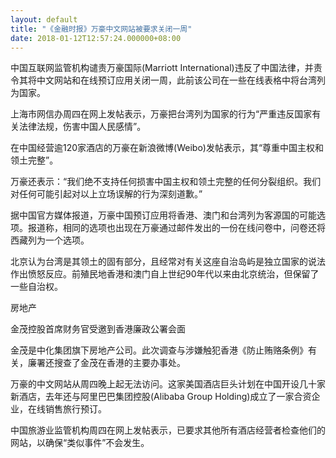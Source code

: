 ```yaml
---
layout: default
title: "《金融时报》万豪中文网站被要求关闭一周"
date: 2018-01-12T12:57:24.000000+08:00
---
```


中国互联网监管机构谴责万豪国际(Marriott International)违反了中国法律，并责令其将中文网站和在线预订应用关闭一周，此前该公司在一些在线表格中将台湾列为国家。

上海市网信办周四在网上发帖表示，万豪把台湾列为国家的行为“严重违反国家有关法律法规，伤害中国人民感情”。

在中国经营逾120家酒店的万豪在新浪微博(Weibo)发帖表示，其“尊重中国主权和领土完整”。

万豪还表示：“我们绝不支持任何损害中国主权和领土完整的任何分裂组织。我们对任何可能引起对以上立场误解的行为深刻道歉。”

据中国官方媒体报道，万豪中国预订应用将香港、澳门和台湾列为客源国的可能选项。报道称，相同的选项也出现在万豪通过邮件发出的一份在线问卷中，问卷还将西藏列为一个选项。

北京认为台湾是其领土的固有部分，且经常对有关这座自治岛屿是独立国家的说法作出愤怒反应。前殖民地香港和澳门自上世纪90年代以来由北京统治，但保留了一些自治权。

房地产


金茂控股首席财务官受邀到香港廉政公署会面


金茂是中化集团旗下房地产公司。此次调查与涉嫌触犯香港《防止贿赂条例》有关，廉署还搜查了金茂在香港的主要办事处。

万豪的中文网站从周四晚上起无法访问。这家美国酒店巨头计划在中国开设几十家新酒店，去年还与阿里巴巴集团控股(Alibaba Group Holding)成立了一家合资企业，在线销售旅行预订。

中国旅游业监管机构周四在网上发帖表示，已要求其他所有酒店经营者检查他们的网站，以确保“类似事件”不会发生。

